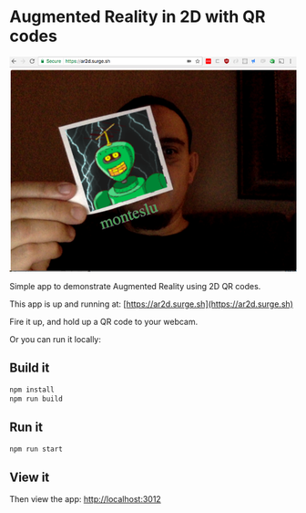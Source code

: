 Augmented Reality in 2D with QR codes
=====================================


![monteslu](monteslu.png)


Simple app to demonstrate Augmented Reality using 2D QR codes.

This app is up and running at: [https://ar2d.surge.sh](https://ar2d.surge.sh)

Fire it up, and hold up a QR code to your webcam.


Or you can run it locally:

## Build it

```
npm install
npm run build
````

## Run it

```
npm run start
````

## View it

Then view the app:
[http://localhost:3012](http://localhost:3012)
